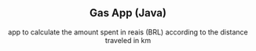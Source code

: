 <h1 align="center">
  </a>
</h1>

<h2 align="center">
  Gas App (Java)
</h2>

<p align="center">app to calculate the amount spent in reais (BRL) according to the distance traveled in km</p>
